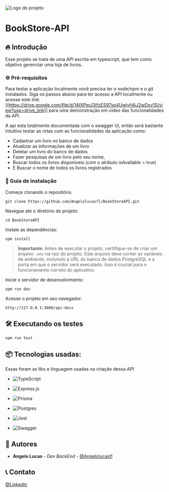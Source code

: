 ![Logo do projeto](https://i.imgur.com/srtzWER.png)

# BookStore-API

## 🔥 Introdução

Esse projeto se trata de uma API escrita em typescript, que tem como objetivo gerenciar uma loja de livros.

### ⚙️ Pré-requisitos

Para testar a aplicação localmente você precisa ter o node/npm e o git instalados. Siga os passos abaixo para ter acesso a API localmente ou acesse este link: [(https://drive.google.com/file/d/1AIXPerJ3ifzES97sp4UwiyHAJ2wDxy1S/view?usp=drive_link)] para uma demonstração em video das funcionalidades da API.






A api esta totalmente documentada com o swagger Ui, então será bastante intuitivo testar as rotas com as funcionalidades da aplicação como:
*   Cadastrar um livro no banco de dados
*   Atualizar as informações de um livro
*   Deletar um livro do banco de dados
*   Fazer pesquisas de um livro pelo seu nome,
*   Buscar todos os livros disponiveis (com o atributo isAvailable = true)
*   E Buscar o nome de todos os livros registrados


### 🔨 Guia de instalação

Começe clonando o repositório.

```
git clone https://github.com/Angelolucasfl/BookStoreAPI.git
```


Navegue até o diretório do projeto:

```
cd BookStoreAPI
```


Instale as dependências:

```
npm install
```

> **Importante:** Antes de executar o projeto, certifique-se de criar um arquivo `.env` na raiz do projeto. Este arquivo deve conter as variáveis de ambiente, incluindo a URL do banco de dados PostgreSQL e a porta em que o servidor será executado. Isso é crucial para o funcionamento correto do aplicativo.


Inicie o servidor de desenvolvimento:

```
npm run dev
```


Acesse o projeto em seu navegador:

```
http://127.0.0.1:3000/api-docs
```

## 🛠️ Executando os testes


```
npm run test
```

## 📦 Tecnologias usadas:

Essas foram as libs e linguagem usadas na criação dessa API

* ![TypeScript](https://img.shields.io/badge/typescript-%23007ACC.svg?style=for-the-badge&logo=typescript&logoColor=white)

* ![Express.js](https://img.shields.io/badge/express.js-%23404d59.svg?style=for-the-badge&logo=express&logoColor=%2361DAFB)

* ![Prisma](https://img.shields.io/badge/Prisma-3982CE?style=for-the-badge&logo=Prisma&logoColor=white)


* ![Postgres](https://img.shields.io/badge/postgres-%23316192.svg?style=for-the-badge&logo=postgresql&logoColor=white)

* ![Jest](https://img.shields.io/badge/-jest-%23C21325?style=for-the-badge&logo=jest&logoColor=white)

* ![Swagger](https://img.shields.io/badge/-Swagger-%23Clojure?style=for-the-badge&logo=swagger&logoColor=white)

## 👷 Autores

* **Angelo Lucas** - *Dev BackEnd* - [@Angelolucasfl](https://github.com/Angelolucasfl)


## 📞  Contato

[@Linkedin](https://www.linkedin.com/in/angelo-lucas-7129b7268/)
